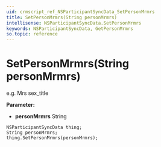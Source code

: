 ```yaml
---
uid: crmscript_ref_NSParticipantSyncData_SetPersonMrmrs
title: SetPersonMrmrs(String personMrmrs)
intellisense: NSParticipantSyncData.SetPersonMrmrs
keywords: NSParticipantSyncData, GetPersonMrmrs
so.topic: reference
---
```


# SetPersonMrmrs(String personMrmrs)

e.g. Mrs   sex_title

**Parameter:** 
* **personMrmrs** String

```crmscript
NSParticipantSyncData thing;
String personMrmrs;
thing.SetPersonMrmrs(personMrmrs);
```


